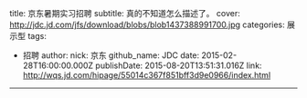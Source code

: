 title: 京东暑期实习招聘
subtitle: 真的不知道怎么描述了。
cover: http://jdc.jd.com/jfs/download/blobs/blob1437388991700.jpg
categories: 展示型
tags:
  - 招聘
author:
  nick: 京东
  github_name: JDC
date: 2015-02-28T16:00:00.000Z
publishDate: 2015-08-20T13:51:31.016Z
link: http://wqs.jd.com/hipage/55014c367f851bff3d9e0966/index.html
---
